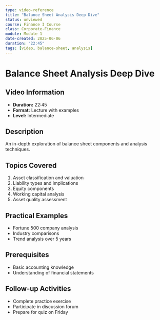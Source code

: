 ```yaml
---
type: video-reference
title: "Balance Sheet Analysis Deep Dive"
status: unviewed
course: Finance I Course
class: Corporate-Finance
module: Module 1
date-created: 2025-06-06
duration: "22:45"
tags: [video, balance-sheet, analysis]
---
```


# Balance Sheet Analysis Deep Dive

## Video Information

- **Duration:** 22:45
- **Format:** Lecture with examples
- **Level:** Intermediate

## Description

An in-depth exploration of balance sheet components and analysis techniques.

## Topics Covered

1. Asset classification and valuation
2. Liability types and implications
3. Equity components
4. Working capital analysis
5. Asset quality assessment

## Practical Examples

- Fortune 500 company analysis
- Industry comparisons
- Trend analysis over 5 years

## Prerequisites

- Basic accounting knowledge
- Understanding of financial statements

## Follow-up Activities

- Complete practice exercise
- Participate in discussion forum
- Prepare for quiz on Friday
